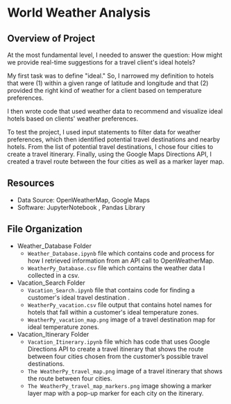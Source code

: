 # World Weather Analysis

## Overview of Project

At the most fundamental level, I needed to answer the question: How might we provide real-time suggestions for a travel client's ideal hotels? 

My first task was to define "ideal." So, I narrowed my definition to hotels that were (1) within a given range of latitude and longitude and that (2) provided the right kind of weather for a client based on temperature preferences.

I then wrote code that used weather data to recommend and visualize ideal hotels based on clients' weather preferences.

To test the project, I used input statements to filter data for weather preferences, which then identified potential travel destinations and nearby hotels. 
From the list of potential travel destinations, I chose four cities to create a travel itinerary. 
Finally, using the Google Maps Directions API, I created a travel route between the four cities as well as a marker layer map.

## Resources

- Data Source: OpenWeatherMap, Google Maps
- Software: JupyterNotebook , Pandas Library

## File Organization
- Weather_Database Folder
  - `Weather_Database.ipynb` file which contains code and process for how I retrieved information from an API call to OpenWeatherMap.
  - `WeatherPy_Database.csv` file which contains the weather data I collected in a csv.
- Vacation_Search Folder
  - `Vacation_Search.ipynb` file that contains code for finding a customer's ideal travel destination .
  - `WeatherPy_vacation.csv` file output that contains hotel names for hotels that fall within a customer's ideal temperature zones.
  - `WeatherPy_vacation_map.png` image of a travel destination map for ideal temperature zones.
- Vacation_Itinerary Folder
  - `Vacation_Itinerary.ipynb` file which has code that uses Google Directions API to create a travel itinerary that shows the route between four cities chosen from the customer’s possible travel destinations.
  - `The WeatherPy_travel_map.png` image of a travel itinerary that shows the route between four cities.
  - `The WeatherPy_travel_map_markers.png` image showing a marker layer map with a pop-up marker for each city on the itinerary.